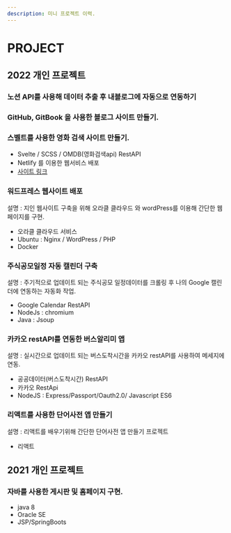 ```yaml
---
description: 미니 프로젝트 이력.
---
```


# PROJECT

## 2022 개인 프로젝트

### 노션 API를 사용해 데이터 추출 후 내블로그에 자동으로 연동하기

### GitHub, GitBook 을 사용한 블로그 사이트 만들기.

### 스벨트를 사용한 영화 검색 사이트 만들기.
- Svelte / SCSS / OMDB(영화검색api) RestAPI 
- Netlify 를 이용한 웹서비스 배포
- [사이트 링크](https://stirring-kitsune-5b483f.netlify.app/)

### 워드프레스 웹사이트 배포 
설명 : 지인 웹사이트 구축을 위해 오라클 클라우드 와 wordPress를 이용해 간단한 웹페이지를 구현.
- 오라클 클라우드 서비스
- Ubuntu : Nginx / WordPress / PHP
- Docker

### 주식공모일정 자동 캘린더 구축 
설명 : 주기적으로 업데이트 되는 주식공모 일정데이터를 크롤링 후 나의 Google 캘린더에 연동하는 자동화 작업.
- Google Calendar RestAPI
- NodeJs : chromium
- Java   : Jsoup

### 카카오 restAPI를 연동한 **버스알리미** 앱
설명 : 실시간으로 업데이트 되는 버스도착시간을 카카오 restAPI를 사용하여 메세지에 연동.
- 공공데이터(버스도착시간) RestAPI
- 카카오 RestApi
- NodeJS : Express/Passport/Oauth2.0/ Javascript ES6

### 리액트를 사용한 단어사전 앱 만들기
설명 : 리액트를 배우기위해 간단한 단어사전 앱 만들기 프로젝트 
- 리액트

## 2021 개인 프로젝트

### 자바를 사용한 게시판 및 홈페이지 구현.
 - java 8
 - Oracle SE
 - JSP/SpringBoots
    
